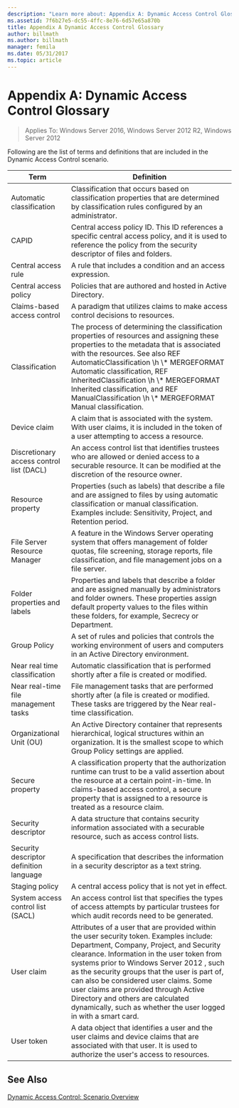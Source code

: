```yaml
---
description: "Learn more about: Appendix A: Dynamic Access Control Glossary"
ms.assetid: 7f6b27e5-dc55-4ffc-8e76-6d57e65a870b
title: Appendix A Dynamic Access Control Glossary
author: billmath
ms.author: billmath
manager: femila
ms.date: 05/31/2017
ms.topic: article
---
```


# Appendix A: Dynamic Access Control Glossary

>Applies To: Windows Server 2016, Windows Server 2012 R2, Windows Server 2012

Following are the list of terms and definitions that are included in the Dynamic Access Control scenario.

|Term|Definition|
|--------|--------------|
|Automatic classification|Classification that occurs based on classification properties that are determined by classification rules configured by an administrator.|
|CAPID|Central access policy ID. This ID references a specific central access policy, and it is used to reference the policy from the security descriptor of files and folders.|
|Central access rule|A rule that includes a condition and an access expression.|
|Central access policy|Policies that are authored and hosted in Active Directory.|
|Claims-based access control|A paradigm that utilizes claims to make access control decisions to resources.|
|Classification|The process of determining the classification properties of resources and assigning these properties to the metadata that is associated with the resources. See also  REF AutomaticClassification \h  \\* MERGEFORMAT Automatic classification,  REF InheritedClassification \h  \\\* MERGEFORMAT Inherited classification, and  REF ManualClassification \h  \\\* MERGEFORMAT Manual classification.|
|Device claim|A claim that is associated with the system.  With user claims, it is included in the token of a user attempting to access a resource.|
|Discretionary access control list (DACL)|An access control list that identifies trustees who are allowed or denied access to a securable resource. It can be modified at the discretion of the resource owner.|
|Resource property|Properties (such as labels) that describe a file and are assigned to files by using automatic classification or manual classification. Examples include: Sensitivity, Project, and Retention period.|
|File Server Resource Manager|A feature in the Windows Server operating system that offers management of folder quotas, file screening, storage reports, file classification, and file management jobs on a file server.|
|Folder properties and labels|Properties and labels that describe a folder and are assigned manually by administrators and folder owners. These properties assign default property values to the files within these folders, for example, Secrecy or Department.|
|Group Policy|A set of rules and policies that controls the working environment of users and computers in an Active Directory environment.|
|Near real time classification|Automatic classification that is performed shortly after a file is created or modified.|
|Near real-time file management tasks|File management tasks that are performed shortly after (a file is created or modified. These tasks are triggered by the Near real-time classification.|
|Organizational Unit (OU)|An Active Directory container that represents hierarchical, logical structures within an organization. It is the smallest scope to which Group Policy settings are applied.|
|Secure property|A classification property that the authorization runtime can trust to be a valid assertion about the resource at a certain point-in-time. In claims-based access control, a secure property that is assigned to a resource is treated as a resource claim.|
|Security descriptor|A data structure that contains security information associated with a securable resource, such as access control lists.|
|Security descriptor definition language|A specification that describes the information in a security descriptor as a text string.|
|Staging policy|A central access policy that is not yet in effect.|
|System access control list (SACL)|An access control list that specifies the types of access attempts by particular trustees for which audit records need to be generated.|
|User claim|Attributes of a user that are provided within the user security token. Examples include: Department, Company, Project, and Security clearance.  Information in the user token from systems prior to  Windows Server 2012 , such as the security groups that the user is part of, can also be considered user claims. Some user claims are provided through Active Directory and others are calculated dynamically, such as whether the user logged in with a smart card.|
|User token|A data object that identifies a user and the user claims and device claims that are associated with that user. It is used to authorize the user's access to resources.|

## See Also
[Dynamic Access Control: Scenario Overview](Dynamic-Access-Control--Scenario-Overview.md)




